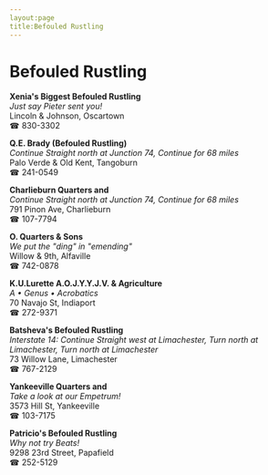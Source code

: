 ```yaml
---
layout:page
title:Befouled Rustling
---
```

# Befouled Rustling

**Xenia's Biggest Befouled Rustling**  
_Just say Pieter sent you!_  
Lincoln & Johnson, Oscartown  
☎ 830-3302



**Q.E. Brady (Befouled Rustling)**  
_Continue Straight north at Junction 74, Continue for 68 miles_  
Palo Verde & Old Kent, Tangoburn  
☎ 241-0549



**Charlieburn Quarters and**  
_Continue Straight north at Junction 74, Continue for 68 miles_  
791 Pinon Ave, Charlieburn  
☎ 107-7794



**O. Quarters & Sons**  
_We put the "ding" in "emending"_  
Willow & 9th, Alfaville  
☎ 742-0878



**K.U.Lurette A.O.J.Y.Y.J.V. & Agriculture**  
_A • Genus • Acrobatics_  
70 Navajo St, Indiaport  
☎ 272-9371



**Batsheva's Befouled Rustling**  
_Interstate 14: Continue Straight west at Limachester, Turn north at Limachester, Turn north at Limachester_  
73 Willow Lane, Limachester  
☎ 767-2129



**Yankeeville Quarters and**  
_Take a look at our Empetrum!_  
3573 Hill St, Yankeeville  
☎ 103-7175



**Patricio's Befouled Rustling**  
_Why not try Beats!_  
9298 23rd Street, Papafield  
☎ 252-5129



